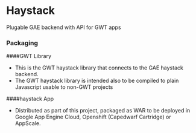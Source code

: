 # Haystack

Plugable GAE backend with API for GWT apps

### Packaging

####GWT Library

- This is the GWT haystack library that connects to the GAE haystack backend.
- The GWT haystack library is intended also to be compiled to plain Javascript usable to non-GWT projects

####haystack App

- Distributed as part of this project, packaged as WAR to be deployed in Google App Engine Cloud, Openshift (Capedwarf Cartridge) or AppScale.

